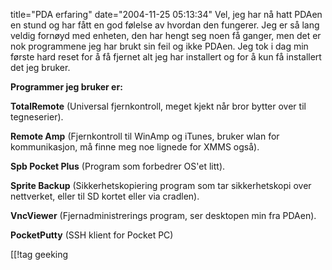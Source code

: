 title="PDA erfaring"
date="2004-11-25 05:13:34"
Vel, jeg har nå hatt PDAen en stund og har fått en god følelse av hvordan den fungerer. Jeg er så lang veldig fornøyd med enheten, den har hengt seg noen få ganger, men det er nok programmene jeg har brukt sin feil og ikke PDAen. Jeg tok i dag min første hard reset for å få fjernet alt jeg har installert og for å kun få installert det jeg bruker.

<strong>Programmer jeg bruker er:</strong>

<strong>TotalRemote</strong> (Universal fjernkontroll, meget kjekt når bror bytter over til tegneserier).

<strong>Remote Amp</strong> (Fjernkontroll til WinAmp og iTunes, bruker wlan for kommunikasjon, må finne meg noe lignede for XMMS også).

<strong>Spb Pocket Plus</strong> (Program som forbedrer OS'et litt).

<strong>Sprite Backup</strong> (Sikkerhetskopiering program som tar sikkerhetskopi over nettverket, eller til SD kortet eller via cradlen).

<strong>VncViewer</strong> (Fjernadministrerings program, ser desktopen min fra PDAen).

<strong>PocketPutty</strong> (SSH klient for Pocket PC)

[[!tag  geeking
